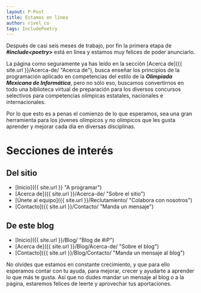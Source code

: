 ```yaml
---
layout: P-Post
title: Estamos en línea
author: rivel_co
tags: IncludePoetry
---
```


Después de casi seis meses de trabajo, por fin la primera etapa de ***&#35;include&lt;poetry&gt;*** está en línea y estamos muy felices de poder anunciarlo.

La página como seguramente ya has leído en la sección [Acerca de]({{ site.url }}/Acerca-de/ "Acerca de"), busca enseñar los principios de la programación aplicado en competencias del estilo de la ***Olimpiada Mexicana de Informática***, pero no sólo eso, buscamos convertirnos en todo una biblioteca virtual de preparación para los diversos concursos selectivos para competencias olímpicas estatales, nacionales e internacionales.

Por lo que esto es a penas el comienzo de lo que esperamos, sea una gran herramienta para los jóvenes olímpicos y no olímpicos que les gusta aprender y mejorar cada día en diversas disciplinas.

# Secciones de interés

## Del sitio

- [Inicio]({{ site.url }} "A programar")
- [Acerca de]({{ site.url }}/Acerca-de/ "Sobre el sitio")
- [Únete al equipo]({{ site.url }}/Reclutamiento/ "Colabora con nosotros")
- [Contacto]({{ site.url }}/Contacto/ "Manda un mensaje")

## De este blog

- [Inicio]({{ site.url }}/Blog/ "Blog de #iP")
- [Acerca de]({{ site.url }}/Blog/Acerca-de/ "Sobre el blog")
- [Contacto]({{ site.url }}/Blog/Contacto/ "Manda un mensaje al blog")

No olvides que estamos en constante crecimiento, y que para ello esperamos contar con tu ayuda, para mejorar, crecer y ayudarte a aprender lo que más te gusta. Así que no dudes mandar un mensaje al blog o a la página, estaremos felices de leerte y aprovechar tus aportaciones.